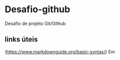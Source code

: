# Desafio-github
Desafio de projeto Git/Github
## links úteis
(https://www.markdownguide.org/basic-syntax/)
Em
